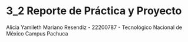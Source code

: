 # 3_2 Reporte de Práctica y Proyecto

Alicia Yamileth Mariano Resendiz - 22200787 - Tecnológico Nacional de México Campus Pachuca
